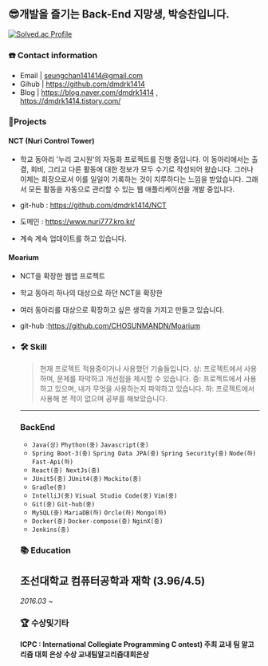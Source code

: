 ## 😎개발을 즐기는 Back-End 지망생, 박승찬입니다.

[![Solved.ac Profile](http://mazassumnida.wtf/api/generate_badge?boj=dmdrk1414)](https://solved.ac/dmdrk1414)



### ☎️ Contact information

- Email  | seungchan141414@gmail.com
- Gihub | https://github.com/dmdrk1414
- Blog    | https://blog.naver.com/dmdrk1414 , https://dmdrk1414.tistory.com/



### 🏃Projects

#### NCT (Nuri Control Tower)

- 학교 동아리 '누리 고시원'의 자동화 프로젝트를 진행 중입니다. 이 동아리에서는 출결, 회비, 그리고 다른 활동에 대한 정보가 모두 수기로 작성되어 왔습니다. 그러나 이제는 회장으로서 이를 일일이 기록하는 것이 지루하다는 느낌을 받았습니다. 그래서 모든 활동을 자동으로 관리할 수 있는 웹 애플리케이션을 개발 중입니다.

- git-hub : https://github.com/dmdrk1414/NCT

- 도메인 : https://www.nuri777.kro.kr/

- 계속 계속 업데이트를 하고 있습니다. 

#### Moarium

- NCT을 확장한 웹앱 프로젝트
- 학교 동아리 하나의 대상으로 하던 NCT을 확장한
- 여러 동아리를 대상으로 확장하고 싶은 생각을 가지고 만들고 있습니다. 
- git-hub :https://github.com/CHOSUNMANDN/Moarium



- ### 🛠 Skill

  > 현재 프로젝트 적용중이거나 사용했던 기술들입니다. 상: 프로젝트에서 사용하며, 문제를 파악하고 개선점을 제시할 수 있습니다. 중: 프로젝트에서 사용하고 있으며, 내가 무엇을 사용하는지 파악하고 있습니다. 하: 프로젝트에서 사용해 본 적이 없으며 공부를 해보았습니다.

  ------

  ### BackEnd

  - `Java(상)` `Phython(중)` `Javascript(중)`
  - `Spring Boot-3(중)` `Spring Data JPA(중)` `Spring Security(중)` `Node(하)` `Fast-Api(하)`
  - `React(중) NextJs(중)`
  - `JUnit5(중)` `JUnit4(중)` `Mockito(중)`
  - `Gradle(중)`
  - `IntelliJ(중)` `Visual Studio Code(중)` `Vim(중)`
  - `Git(중)` `Git-hub(중)`
  - `MySQL(중)` `MariaDB(하)` `Orcle(하)` `Mongo(하)`
  - `Docker(중)` `Docker-compose(중)` `NginX(중)`
  - `Jenkins(중)`

  ### 📚 Education

  ## 조선대학교 컴퓨터공학과 재학 (3.96/4.5)

  *2016.03 ~*

  ### 🏆 **수상및기타**

  **ICPC : International Collegiate Programming C ontest) 주최 교내 팀 알고리즘 대회 은상 수상 교내팀알고리즘대회은상**
